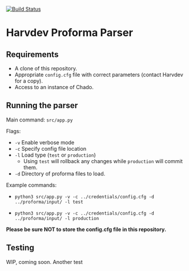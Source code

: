 [![Build Status](https://travis-ci.com/FlyBase/harvdev-proforma-parser.svg?token=7Nvc5gEdzuNraK13EL3s&branch=develop)](https://travis-ci.com/FlyBase/harvdev-proforma-parser)

# Harvdev Proforma Parser

## Requirements
- A clone of this repository.
- Appropriate `config.cfg` file with correct parameters (contact Harvdev for a copy).
- Access to an instance of Chado.

## Running the parser

Main command: `src/app.py`

Flags:
- `-v` Enable verbose mode
- `-c` Specify config file location
- `-l` Load type (`test` or `production`)
  -  Using `test` will rollback any changes while `production` will commit them.
- `-d` Directory of proforma files to load.

Example commands:

- `python3 src/app.py -v -c ../credentials/config.cfg -d ../proforma/input/ -l test`

- `python3 src/app.py -v -c ../credentials/config.cfg -d ../proforma/input/ -l production`

**Please be sure NOT to store the config.cfg file in this repository.**

## Testing

WIP, coming soon. Another test
